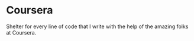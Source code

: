 # Coursera
Shelter for every line of code that I write with the help of the amazing folks at Coursera.
